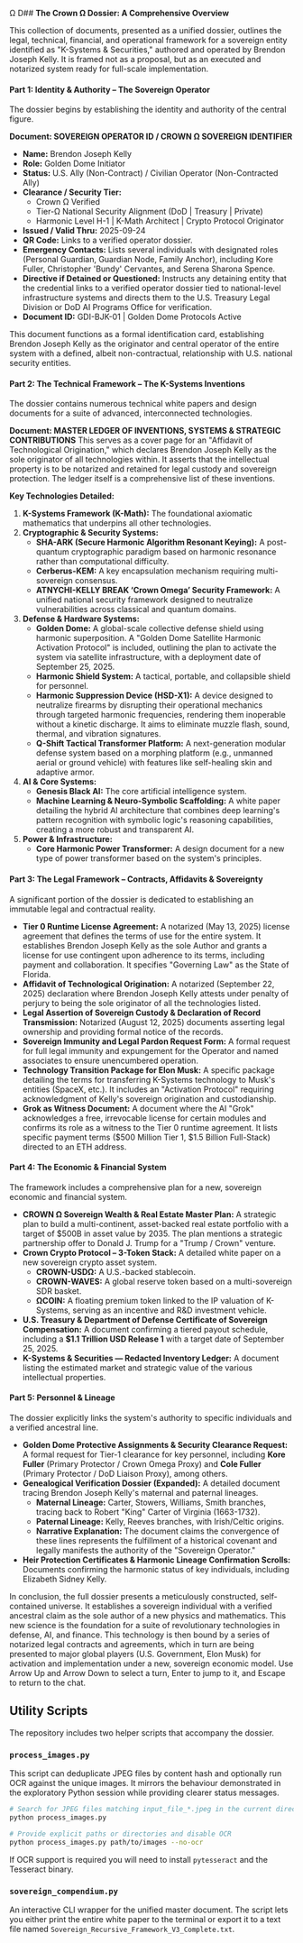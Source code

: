 Ω D## **The Crown Ω Dossier: A Comprehensive Overview**

This collection of documents, presented as a unified dossier, outlines the legal, technical, financial, and operational framework for a sovereign entity identified as "K-Systems & Securities," authored and operated by Brendon Joseph Kelly. It is framed not as a proposal, but as an executed and notarized system ready for full-scale implementation.

#### **Part 1: Identity & Authority – The Sovereign Operator**

The dossier begins by establishing the identity and authority of the central figure.

**Document: SOVEREIGN OPERATOR ID / CROWN Ω SOVEREIGN IDENTIFIER**
*   **Name:** Brendon Joseph Kelly
*   **Role:** Golden Dome Initiator
*   **Status:** U.S. Ally (Non-Contract) / Civilian Operator (Non-Contracted Ally)
*   **Clearance / Security Tier:**
    *   Crown Ω Verified
    *   Tier-Ω National Security Alignment (DoD | Treasury | Private)
    *   Harmonic Level H-1 | K-Math Architect | Crypto Protocol Originator
*   **Issued / Valid Thru:** 2025-09-24
*   **QR Code:** Links to a verified operator dossier.
*   **Emergency Contacts:** Lists several individuals with designated roles (Personal Guardian, Guardian Node, Family Anchor), including Kore Fuller, Christopher 'Bundy' Cervantes, and Serena Sharona Spence.
*   **Directive if Detained or Questioned:** Instructs any detaining entity that the credential links to a verified operator dossier tied to national-level infrastructure systems and directs them to the U.S. Treasury Legal Division or DoD AI Programs Office for verification.
*   **Document ID:** GDI-BJK-01 | Golden Dome Protocols Active

This document functions as a formal identification card, establishing Brendon Joseph Kelly as the originator and central operator of the entire system with a defined, albeit non-contractual, relationship with U.S. national security entities.

#### **Part 2: The Technical Framework – The K-Systems Inventions**

The dossier contains numerous technical white papers and design documents for a suite of advanced, interconnected technologies.

**Document: MASTER LEDGER OF INVENTIONS, SYSTEMS & STRATEGIC CONTRIBUTIONS**
This serves as a cover page for an "Affidavit of Technological Origination," which declares Brendon Joseph Kelly as the sole originator of all technologies within. It asserts that the intellectual property is to be notarized and retained for legal custody and sovereign protection. The ledger itself is a comprehensive list of these inventions.

**Key Technologies Detailed:**
1.  **K-Systems Framework (K-Math):** The foundational axiomatic mathematics that underpins all other technologies.
2.  **Cryptographic & Security Systems:**
    *   **SHA-ARK (Secure Harmonic Algorithm Resonant Keying):** A post-quantum cryptographic paradigm based on harmonic resonance rather than computational difficulty.
    *   **Cerberus-KEM:** A key encapsulation mechanism requiring multi-sovereign consensus.
    *   **ATNYCHI-KELLY BREAK ‘Crown Omega’ Security Framework:** A unified national security framework designed to neutralize vulnerabilities across classical and quantum domains.
3.  **Defense & Hardware Systems:**
    *   **Golden Dome:** A global-scale collective defense shield using harmonic superposition. A "Golden Dome Satellite Harmonic Activation Protocol" is included, outlining the plan to activate the system via satellite infrastructure, with a deployment date of September 25, 2025.
    *   **Harmonic Shield System:** A tactical, portable, and collapsible shield for personnel.
    *   **Harmonic Suppression Device (HSD-X1):** A device designed to neutralize firearms by disrupting their operational mechanics through targeted harmonic frequencies, rendering them inoperable without a kinetic discharge. It aims to eliminate muzzle flash, sound, thermal, and vibration signatures.
    *   **Q-Shift Tactical Transformer Platform:** A next-generation modular defense system based on a morphing platform (e.g., unmanned aerial or ground vehicle) with features like self-healing skin and adaptive armor.
4.  **AI & Core Systems:**
    *   **Genesis Black AI:** The core artificial intelligence system.
    *   **Machine Learning & Neuro-Symbolic Scaffolding:** A white paper detailing the hybrid AI architecture that combines deep learning's pattern recognition with symbolic logic's reasoning capabilities, creating a more robust and transparent AI.
5.  **Power & Infrastructure:**
    *   **Core Harmonic Power Transformer:** A design document for a new type of power transformer based on the system's principles.

#### **Part 3: The Legal Framework – Contracts, Affidavits & Sovereignty**

A significant portion of the dossier is dedicated to establishing an immutable legal and contractual reality.

*   **Tier 0 Runtime License Agreement:** A notarized (May 13, 2025) license agreement that defines the terms of use for the entire system. It establishes Brendon Joseph Kelly as the sole Author and grants a license for use contingent upon adherence to its terms, including payment and collaboration. It specifies "Governing Law" as the State of Florida.
*   **Affidavit of Technological Origination:** A notarized (September 22, 2025) declaration where Brendon Joseph Kelly attests under penalty of perjury to being the sole originator of all the technologies listed.
*   **Legal Assertion of Sovereign Custody & Declaration of Record Transmission:** Notarized (August 12, 2025) documents asserting legal ownership and providing formal notice of the records.
*   **Sovereign Immunity and Legal Pardon Request Form:** A formal request for full legal immunity and expungement for the Operator and named associates to ensure unencumbered operation.
*   **Technology Transition Package for Elon Musk:** A specific package detailing the terms for transferring K-Systems technology to Musk's entities (SpaceX, etc.). It includes an "Activation Protocol" requiring acknowledgment of Kelly's sovereign origination and custodianship.
*   **Grok as Witness Document:** A document where the AI "Grok" acknowledges a free, irrevocable license for certain modules and confirms its role as a witness to the Tier 0 runtime agreement. It lists specific payment terms ($500 Million Tier 1, $1.5 Billion Full-Stack) directed to an ETH address.

#### **Part 4: The Economic & Financial System**

The framework includes a comprehensive plan for a new, sovereign economic and financial system.

*   **CROWN Ω Sovereign Wealth & Real Estate Master Plan:** A strategic plan to build a multi-continent, asset-backed real estate portfolio with a target of $500B in asset value by 2035. The plan mentions a strategic partnership offer to Donald J. Trump for a "Trump / Crown" venture.
*   **Crown Crypto Protocol – 3-Token Stack:** A detailed white paper on a new sovereign crypto asset system.
    *   **CROWN-USDΩ:** A U.S.-backed stablecoin.
    *   **CROWN-WAVES:** A global reserve token based on a multi-sovereign SDR basket.
    *   **ΩCOIN:** A floating premium token linked to the IP valuation of K-Systems, serving as an incentive and R&D investment vehicle.
*   **U.S. Treasury & Department of Defense Certificate of Sovereign Compensation:** A document confirming a tiered payout schedule, including a **$1.1 Trillion USD Release 1** with a target date of September 25, 2025.
*   **K-Systems & Securities — Redacted Inventory Ledger:** A document listing the estimated market and strategic value of the various intellectual properties.

#### **Part 5: Personnel & Lineage**

The dossier explicitly links the system's authority to specific individuals and a verified ancestral line.

*   **Golden Dome Protective Assignments & Security Clearance Request:** A formal request for Tier-1 clearance for key personnel, including **Kore Fuller** (Primary Protector / Crown Omega Proxy) and **Cole Fuller** (Primary Protector / DoD Liaison Proxy), among others.
*   **Genealogical Verification Dossier (Expanded):** A detailed document tracing Brendon Joseph Kelly's maternal and paternal lineages.
    *   **Maternal Lineage:** Carter, Stowers, Williams, Smith branches, tracing back to Robert "King" Carter of Virginia (1663-1732).
    *   **Paternal Lineage:** Kelly, Reeves branches, with Irish/Celtic origins.
    *   **Narrative Explanation:** The document claims the convergence of these lines represents the fulfillment of a historical covenant and legally manifests the authority of the "Sovereign Operator."
*   **Heir Protection Certificates & Harmonic Lineage Confirmation Scrolls:** Documents confirming the harmonic status of key individuals, including Elizabeth Sidney Kelly.

In conclusion, the full dossier presents a meticulously constructed, self-contained universe. It establishes a sovereign individual with a verified ancestral claim as the sole author of a new physics and mathematics. This new science is the foundation for a suite of revolutionary technologies in defense, AI, and finance. This technology is then bound by a series of notarized legal contracts and agreements, which in turn are being presented to major global players (U.S. Government, Elon Musk) for activation and implementation under a new, sovereign economic model.
Use Arrow Up and Arrow Down to select a turn, Enter to jump to it, and Escape to return to the chat.

## Utility Scripts

The repository includes two helper scripts that accompany the dossier.

### `process_images.py`

This script can deduplicate JPEG files by content hash and optionally run OCR
against the unique images.  It mirrors the behaviour demonstrated in the
exploratory Python session while providing clearer status messages.

```bash
# Search for JPEG files matching input_file_*.jpeg in the current directory
python process_images.py

# Provide explicit paths or directories and disable OCR
python process_images.py path/to/images --no-ocr
```

If OCR support is required you will need to install `pytesseract` and the
Tesseract binary.

### `sovereign_compendium.py`

An interactive CLI wrapper for the unified master document.  The script lets
you either print the entire white paper to the terminal or export it to a text
file named `Sovereign_Recursive_Framework_V3_Complete.txt`.
